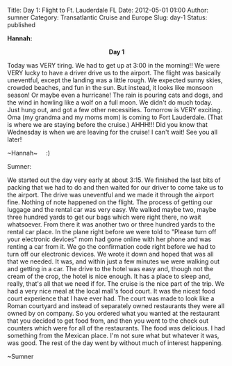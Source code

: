 Title: Day 1: Flight to Ft. Lauderdale FL
Date: 2012-05-01 01:00
Author: sumner
Category: Transatlantic Cruise and Europe
Slug: day-1
Status: published

**Hannah:**

<div align="CENTER">

<b>Day 1</b>

</div>

Today was VERY tiring. We had to get up at 3:00 in the morning!! We were
VERY lucky to have a driver drive us to the airport. The flight was
basically uneventful, except the landing was a little rough. We expected
sunny skies, crowded beaches, and fun in the sun. But instead, it looks
like monsoon season! Or maybe even a hurricane! The rain is pouring cats
and dogs, and the wind in howling like a wolf on a full moon. We didn't
do much today. Just hung out, and got a few other necessities. Tomorrow
is VERY exciting. Oma (my grandma and my moms mom) is coming to Fort
Lauderdale. (That is where we are staying before the cruise.) AHHH!!!
Did you know that Wednesday is when we are leaving for the cruise! I
can't wait! See you all later!

~Hannah~     :)

Sumner:

We started out the day very early at about 3:15. We finished the last
bits of packing that we had to do and then waited for our driver to come
take us to the airport. The drive was uneventful and we made it through
the airport fine. Nothing of note happened on the flight. The process of
getting our luggage and the rental car was very easy. We walked maybe
two, maybe three hundred yards to get our bags which were right there,
no wait whatsoever. From there it was another two or three hundred yards
to the rental car place. In the plane right before we were told to
"Please turn off your electronic devices" mom had gone online with her
phone and was renting a car from it. We go the confirmation code right
before we had to turn off our electronic devices. We wrote it down and
hoped that was all that we needed. It was, and within just a few minutes
we were walking out and getting in a car. The drive to the hotel was
easy and, though not the cream of the crop, the hotel is nice enough. It
has a place to sleep and, really, that's all that we need if for. The
cruise is the nice part of the trip. We had a very nice meal at the
local mall's food court. It was the nicest food court experience that I
have ever had. The court was made to look like a Roman courtyard and
instead of separately owned restaurants they were all owned by on
company. So you ordered what you wanted at the restaurant that you
decided to get food from, and then you went to the check out counters
which were for all of the restaurants. The food was delicious. I had
something from the Mexican place. I'm not sure what but whatever it was,
was good. The rest of the day went by without much of interest
happening.

~Sumner
